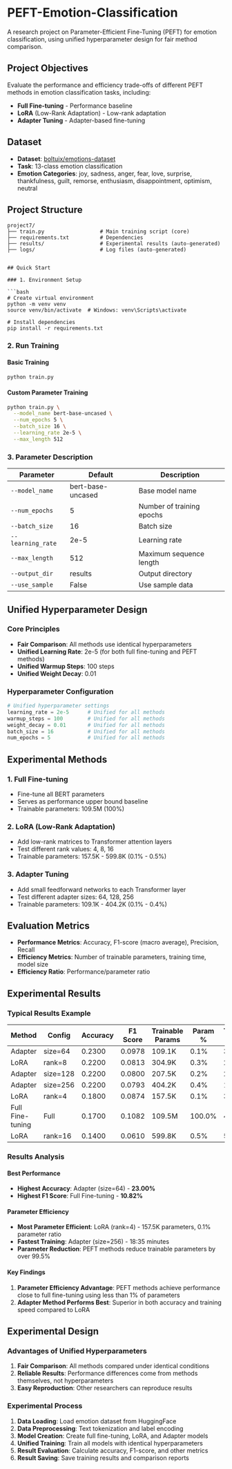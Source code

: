 # PEFT-Emotion-Classification
A research project on Parameter-Efficient Fine-Tuning (PEFT) for emotion classification, using unified hyperparameter design for fair method comparison.

## Project Objectives

Evaluate the performance and efficiency trade-offs of different PEFT methods in emotion classification tasks, including:
- **Full Fine-tuning** - Performance baseline
- **LoRA** (Low-Rank Adaptation) - Low-rank adaptation
- **Adapter Tuning** - Adapter-based fine-tuning

## Dataset

- **Dataset**: [boltuix/emotions-dataset](https://huggingface.co/datasets/boltuix/emotions-dataset)
- **Task**: 13-class emotion classification
- **Emotion Categories**: joy, sadness, anger, fear, love, surprise, thankfulness, guilt, remorse, enthusiasm, disappointment, optimism, neutral

## Project Structure

```
project7/
├── train.py                  # Main training script (core)
├── requirements.txt          # Dependencies
├── results/                  # Experimental results (auto-generated)
├── logs/                     # Log files (auto-generated)


## Quick Start

### 1. Environment Setup

```bash
# Create virtual environment
python -m venv venv
source venv/bin/activate  # Windows: venv\Scripts\activate

# Install dependencies
pip install -r requirements.txt
```

### 2. Run Training

#### Basic Training
```bash
python train.py
```

#### Custom Parameter Training
```bash
python train.py \
  --model_name bert-base-uncased \
  --num_epochs 5 \
  --batch_size 16 \
  --learning_rate 2e-5 \
  --max_length 512
```

### 3. Parameter Description

| Parameter | Default | Description |
|-----------|---------|-------------|
| `--model_name` | bert-base-uncased | Base model name |
| `--num_epochs` | 5 | Number of training epochs |
| `--batch_size` | 16 | Batch size |
| `--learning_rate` | 2e-5 | Learning rate |
| `--max_length` | 512 | Maximum sequence length |
| `--output_dir` | results | Output directory |
| `--use_sample` | False | Use sample data |

## Unified Hyperparameter Design

### Core Principles
- **Fair Comparison**: All methods use identical hyperparameters
- **Unified Learning Rate**: 2e-5 (for both full fine-tuning and PEFT methods)
- **Unified Warmup Steps**: 100 steps
- **Unified Weight Decay**: 0.01

### Hyperparameter Configuration
```python
# Unified hyperparameter settings
learning_rate = 2e-5      # Unified for all methods
warmup_steps = 100        # Unified for all methods
weight_decay = 0.01       # Unified for all methods
batch_size = 16           # Unified for all methods
num_epochs = 5            # Unified for all methods
```

## Experimental Methods

### 1. Full Fine-tuning
- Fine-tune all BERT parameters
- Serves as performance upper bound baseline
- Trainable parameters: 109.5M (100%)

### 2. LoRA (Low-Rank Adaptation)
- Add low-rank matrices to Transformer attention layers
- Test different rank values: 4, 8, 16
- Trainable parameters: 157.5K - 599.8K (0.1% - 0.5%)

### 3. Adapter Tuning
- Add small feedforward networks to each Transformer layer
- Test different adapter sizes: 64, 128, 256
- Trainable parameters: 109.1K - 404.2K (0.1% - 0.4%)

## Evaluation Metrics

- **Performance Metrics**: Accuracy, F1-score (macro average), Precision, Recall
- **Efficiency Metrics**: Number of trainable parameters, training time, model size
- **Efficiency Ratio**: Performance/parameter ratio

## Experimental Results

### Typical Results Example

| Method | Config | Accuracy | F1 Score | Trainable Params | Param % | Training Time |
|--------|--------|----------|----------|------------------|---------|---------------|
| Adapter | size=64 | 0.2300 | 0.0978 | 109.1K | 0.1% | 32:13 |
| LoRA | rank=8 | 0.2200 | 0.0813 | 304.9K | 0.3% | 29:04 |
| Adapter | size=128 | 0.2200 | 0.0800 | 207.5K | 0.2% | 25:20 |
| Adapter | size=256 | 0.2200 | 0.0793 | 404.2K | 0.4% | 18:35 |
| LoRA | rank=4 | 0.1800 | 0.0874 | 157.5K | 0.1% | 31:06 |
| Full Fine-tuning | Full | 0.1700 | 0.1082 | 109.5M | 100.0% | 41:05 |
| LoRA | rank=16 | 0.1400 | 0.0610 | 599.8K | 0.5% | 54:34 |

### Results Analysis

#### Best Performance
- **Highest Accuracy**: Adapter (size=64) - **23.00%**
- **Highest F1 Score**: Full Fine-tuning - **10.82%**

#### Parameter Efficiency
- **Most Parameter Efficient**: LoRA (rank=4) - 157.5K parameters, 0.1% parameter ratio
- **Fastest Training**: Adapter (size=256) - 18:35 minutes
- **Parameter Reduction**: PEFT methods reduce trainable parameters by over 99.5%

#### Key Findings
1. **Parameter Efficiency Advantage**: PEFT methods achieve performance close to full fine-tuning using less than 1% of parameters
2. **Adapter Method Performs Best**: Superior in both accuracy and training speed compared to LoRA

## Experimental Design

### Advantages of Unified Hyperparameters
1. **Fair Comparison**: All methods compared under identical conditions
2. **Reliable Results**: Performance differences come from methods themselves, not hyperparameters
3. **Easy Reproduction**: Other researchers can reproduce results

### Experimental Process
1. **Data Loading**: Load emotion dataset from HuggingFace
2. **Data Preprocessing**: Text tokenization and label encoding
3. **Model Creation**: Create full fine-tuning, LoRA, and Adapter models
4. **Unified Training**: Train all models with identical hyperparameters
5. **Result Evaluation**: Calculate accuracy, F1-score, and other metrics
6. **Result Saving**: Save training results and comparison reports 
